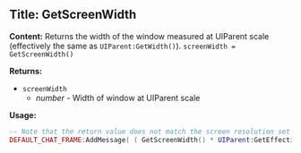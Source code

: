 ## Title: GetScreenWidth

**Content:**
Returns the width of the window measured at UIParent scale (effectively the same as `UIParent:GetWidth()`).
`screenWidth = GetScreenWidth()`

**Returns:**
- `screenWidth`
  - *number* - Width of window at UIParent scale

**Usage:**
```lua
-- Note that the return value does not match the screen resolution set in the Video Options, but will instead represent a dimension with the same aspect ratio.
DEFAULT_CHAT_FRAME:AddMessage( ( GetScreenWidth() * UIParent:GetEffectiveScale() ).."x"..( GetScreenHeight() * UIParent:GetEffectiveScale() ) )
```